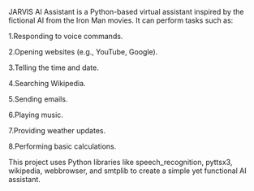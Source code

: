 JARVIS AI Assistant is a Python-based virtual assistant inspired by the fictional AI from the Iron Man movies. It can perform tasks such as:

1.Responding to voice commands.

2.Opening websites (e.g., YouTube, Google).

3.Telling the time and date.

4.Searching Wikipedia.

5.Sending emails.

6.Playing music.

7.Providing weather updates.

8.Performing basic calculations.

This project uses Python libraries like speech_recognition, pyttsx3, wikipedia, webbrowser, and smtplib to create a simple yet functional AI assistant.
